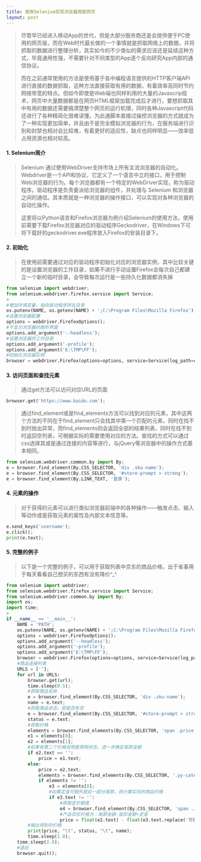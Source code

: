 ```yaml
---
title: 使用Selenium实现浏览器爬取网页
layout: post
---
```


> 尽管早已经进入移动App的世代，但是大部分服务商还是会提供便于PC使用的网页版，而在Web时代最长做的一个事情就是抓取网络上的数据，并将抓取的数据进行整理分析，其实如今的不少类似的需求应该还是延续这种方式，毕竟通用性强，不需要针对不同类型的App逐个反向研究App内部的通信协议。
>
> 而在之前通常使用的方法是使用基于各中编程语言提供的HTTP客户端API进行直接的数据抓取，这种方法直接获取有用的数据，有着效率高同时节约网络带宽的特点。但如今即使是Web端也同样利用的大量的Javascrip技术，网页中大量数据都是在网页HTML框架加载完成后才进行，要想抓取其中有用的数据还需要搞清楚整个网页的运行机理，同时各种Javascript代码还进行了各种精简化很难读懂，为此通脚本直接过操控浏览器的方式就成为了一种实现更加简单，并且由于是完全模拟浏览器的行为，在服务端进行识别和封禁也相对会比较难，有着更好的适应性，缺点也同样明显——效率低占用资源也相对较高。

#### 1. Selenium简介

> Selenium 通过使用WebDriver支持市场上所有主流浏览器的自动化。 Webdriver是一个API和协议，它定义了一个语言中立的接口，用于控制Web浏览器的行为。每个浏览器都有一个特定的WebDriver实现，称为驱动程序。驱动程序是负责委派给浏览器的组件，并处理与 Selenium 和浏览器之间的通信。其本质就是一种浏览器的操作接口，可以实现对各种浏览器的自动化操作。
>
> 这里将以Python语言和Firefox浏览器为例介绍Selenium的使用方法，使用前需要下载Firefox浏览器对应的驱动程序Geckodriver，在Windows下可将下载好的geckodriver.exe程序放入Firefox的安装目录下。

#### 2. 初始化

> 在使用前需要通过对应的驱动程序初始化对应的浏览器实例，其中比较关键的是设置浏览器的工作目录，如果不进行手动设置Firefox会每次自己都建立一个新的临时目录，会导致每次运行是一些持久化数据都消失掉
```python
from selenium import webdriver;
from selenium.webdriver.firefox.service import Service;
> 
#增加环境变量，指向驱动程序所在目录
os.putenv(NAME, os.getenv(NAME) + ';C:\Program Files\Mozilla Firefox');
#设置浏览器配置
options = webdriver.FirefoxOptions();
#不显示浏览器的图形界面
options.add_argument('--headless');
#设置浏览器的工作目录
options.add_argument('-profile');
options.add_argument('E:\TMP\FF');
#初始化浏览器实例
browser = webdriver.Firefox(options=options, service=Service(log_path=os.devnull));
```

#### 3. 访问页面和查找元素
>
> 通过get方法可以访问对应URL的页面
```python
browser.get('https://www.baidu.com');
```
>
> 通过find\_element或是find\_elements方法可以找到对应的元素，其中这两个方法的不同在于find\_element只会找其中第一个匹配的元素，同时在找不到时抛出异常，而find\_elements则会返回全部的结果列表，同时在找不到时返回空列表，可根据实际的需要使用对应的方法。查找的方式可以通过css选择其或是通过连接的内容等进行，与jQuery等浏览器中的操作方式基本相同。
```python
from selenium.webdriver.common.by import By;
e = browser.find_element(By.CSS_SELECTOR, 'div .sku-name');
e = browser.find_element(By.CSS_SELECTOR, '#store-prompt > strong');
e = browser.find_element(By.LINK_TEXT, '登录');
```

#### 4. 元素的操作
>
> 对于获得的元素可以进行类似浏览器前端中的各种操作——触发点击、输入等动作或是获取元素的属性及内部文本信息等。
```python
e.send_keys('username');
e.click();
print(e.text);
```

#### 5. 完整的例子
>
> 以下是一个完整的例子，可以用于获取列表中京东的商品价格，出于省事用于每天看看自己想买的东西有没有降价^_^
```python
from selenium import webdriver;
from selenium.webdriver.firefox.service import Service;
from selenium.webdriver.common.by import By;
import os;
import time;
>
if __name__ == '__main__':
    NAME = 'PATH';
    os.putenv(NAME, os.getenv(NAME) + ';C:\Program Files\Mozilla Firefox');
    options = webdriver.FirefoxOptions();
    options.add_argument('--headless');
    options.add_argument('-profile');
    options.add_argument('E:\TMP\FF');
    browser = webdriver.Firefox(options=options, service=Service(log_path=os.devnull));
    #商品连接列表
    URLS = [''];
    for url in URLS:
        browser.get(url);
        time.sleep(0.5);
        #获取商品名称
        e = browser.find_element(By.CSS_SELECTOR, 'div .sku-name');
        name = e.text;
        #获取商品状态，即是否有货
        e = browser.find_element(By.CSS_SELECTOR, '#store-prompt > strong');
        status = e.text;
        #获取价格
        elements = browser.find_elements(By.CSS_SELECTOR, 'span .price');
        e1 = elements[0];
        e2 = elements[1];
        #如果有第二个价格说明是预购状态，进一步确定尾款金额
        if e2.text == '':
            price = e1.text;
        else:
            price = e2.text;
            elements = browser.find_elements(By.CSS_SELECTOR, '.yy-category');
            if elements != '':
                e3 = elements[0];
                #如果定金可额外抵扣一部分尾款，则计算实际的商品价格
                if e3.text != '':
                    #获取定价额度
                    e4 = browser.find_element(By.CSS_SELECTOR, 'span .J-earnest');
                    #产品实际价格为：尾款金额-抵扣金额+定金
                    price = float(e2.text) - float(e3.text.replace('可抵¥', '')) + float(e4.text);
        #输出得到的价格
        print(price, "\t", status, "\t", name);
        time.sleep(1.0);
    time.sleep(2.0);
    #退出
    browser.quit();
```
